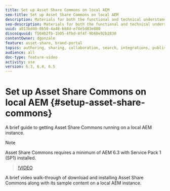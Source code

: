 ```yaml
---
title: Set up Asset Share Commons on local AEM
seo-title: Set up Asset Share Commons on local AEM
description: Materials for both the functional and technical understanding Assets Share Commons
seo-description: Materials for both the functional and technical understanding Assets Share Commons
uuid: a013bd40-0b50-4a48-b84d-e74e5d83e880
discoiquuid: f504b2fb-1b05-4fbd-8f4f-9b68e92b2830
contentOwner: dgonzale
feature: asset-share, brand-portal
topics: authoring, sharing, collaboration, search, integrations, publishing, metadata, images, renditions
audience: all
doc-type: feature-video
activity: use
version: 6.3, 6.4, 6.5
---
```


# Set up Asset Share Commons on local AEM {#setup-asset-share-commons}

A brief guide to getting Asset Share Commons running on a local AEM instance.

>[!NOTE]
>
>Asset Share Commons requires a minimum of AEM 6.3 with Service Pack 1 (SP1) installed.

>[!VIDEO](https://video.tv.adobe.com/v/20499/?quality=9)

A brief video walk-through of download and installing Asset Share Commons along with its sample content on a local AEM instance.
